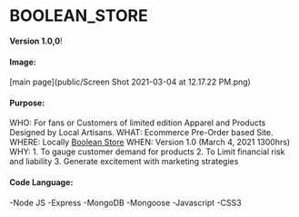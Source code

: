 # BOOLEAN_STORE


**Version 1.0,0**!

#### Image:
[main page](public/Screen Shot 2021-03-04 at 12.17.22 PM.png)

#### Purpose:
WHO: For fans or Customers of limited edition Apparel and Products Designed by Local Artisans.
WHAT: Ecommerce Pre-Order based Site.
WHERE: Locally [Boolean Store](http://localhost:3000/Boolean)
WHEN: Version 1.0 (March 4, 2021 1300hrs)
WHY: 1. To gauge customer demand for products 
     2. To Limit financial risk and liability
     3. Generate excitement with marketing strategies

#### Code Language:
-Node JS
-Express
-MongoDB
-Mongoose
-Javascript
-CSS3

